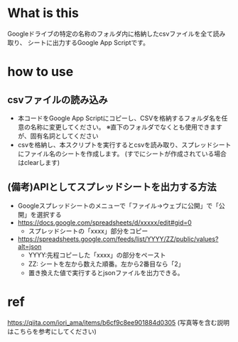 # What is this
Googleドライブの特定の名称のフォルダ内に格納したcsvファイルを全て読み取り、
シートに出力するGoogle App Scriptです。

# how to use
## csvファイルの読み込み
- 本コードをGoogle App Scriptにコピーし、CSVを格納するフォルダ名を任意の名称に変更してください。
  ※直下のフォルダでなくとも使用できますが、固有名詞としてください
- csvを格納し、本スクリプトを実行するとcsvを読み取り、スプレッドシートにファイル名のシートを作成します。
  (すでにシートが作成されている場合はclearします)

## (備考)APIとしてスプレッドシートを出力する方法
- Googleスプレッドシートのメニューで「ファイル->ウェブに公開」で「公開」を選択する
- https://docs.google.com/spreadsheets/d/xxxxx/edit#gid=0
  - スプレッドシートの「xxxx」部分をコピー
- https://spreadsheets.google.com/feeds/list/YYYY/ZZ/public/values?alt=json
  - YYYY:先程コピーした「xxxx」の部分をペースト
  - ZZ: シートを左から数えた順番。左から2番目なら「2」
  - 置き換えた値で実行するとjsonファイルを出力できる。
  
# ref
https://qiita.com/iori_ama/items/b6cf9c8ee901884d0305
(写真等を含む説明はこちらを参考にしてください)
